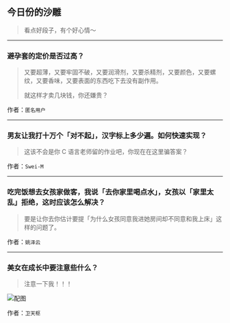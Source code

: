 ## 今日份的沙雕

> 看点好段子，有个好心情～


 
---

### 避孕套的定价是否过高？

> 又要超薄，又要牢固不破，又要润滑剂，又要杀精剂，又要颜色，又要螺纹，又要香味，又要表面的东西吃下去没有副作用。
> 
> 就这样才卖几块钱，你还嫌贵？


作者：`匿名用户`

---

### 男友让我打十万个「对不起」，汉字标上多少遍。如何快速实现？

> 这该不会是你 C 语言老师留的作业吧，你现在在这里骗答案？


作者：`Swei-M`

---

### 吃完饭想去女孩家做客，我说「去你家里喝点水」，女孩以「家里太乱」拒绝，这时应该怎么解决？

> 要是让你去你估计要提「为什么女孩同意我进她房间却不同意和我上床」这样的问题了。


作者：`姚泽云`

---

### 美女在成长中要注意些什么？

> 注意一下我！！！



![配图](http://pic3.zhimg.com/70/794bb5e1a747ba3adf01544175a2f4a2_b.jpg)


作者：`卫天枢`